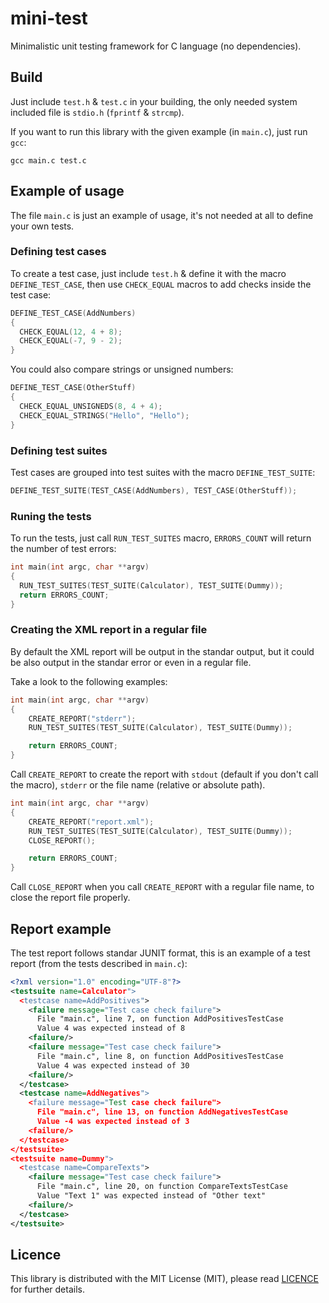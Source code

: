 # mini-test

Minimalistic unit testing framework for C language (no dependencies).

## Build

Just include `test.h` & `test.c` in your building, the only needed system included file is `stdio.h` (`fprintf` & `strcmp`).

If you want to run this library with the given example (in `main.c`), just run `gcc`:

```
gcc main.c test.c
```

## Example of usage

The file `main.c` is just an example of usage, it's not needed at all to define your own tests.

### Defining test cases

To create a test case, just include `test.h` & define it with the macro `DEFINE_TEST_CASE`, then use `CHECK_EQUAL` macros to add checks inside the test case:

```c
DEFINE_TEST_CASE(AddNumbers)
{
  CHECK_EQUAL(12, 4 + 8);
  CHECK_EQUAL(-7, 9 - 2);
}
```

You could also compare strings or unsigned numbers:

```c
DEFINE_TEST_CASE(OtherStuff)
{
  CHECK_EQUAL_UNSIGNEDS(8, 4 + 4);
  CHECK_EQUAL_STRINGS("Hello", "Hello");
}
```

### Defining test suites

Test cases are grouped into test suites with the macro `DEFINE_TEST_SUITE`:

```c
DEFINE_TEST_SUITE(TEST_CASE(AddNumbers), TEST_CASE(OtherStuff));
```

### Runing the tests

To run the tests, just call `RUN_TEST_SUITES` macro, `ERRORS_COUNT` will return the number of test errors:

```c
int main(int argc, char **argv)
{
  RUN_TEST_SUITES(TEST_SUITE(Calculator), TEST_SUITE(Dummy));
  return ERRORS_COUNT;
}
```

### Creating the XML report in a regular file

By default the XML report will be output in the standar output, but it could be also output in the standar error or even in a regular file.

Take a look to the following examples:

```c
int main(int argc, char **argv)
{
    CREATE_REPORT("stderr");
    RUN_TEST_SUITES(TEST_SUITE(Calculator), TEST_SUITE(Dummy));

    return ERRORS_COUNT;
}
```

Call `CREATE_REPORT` to create the report with `stdout` (default if you don't call the macro), `stderr` or the file name (relative or absolute path).

```c
int main(int argc, char **argv)
{
    CREATE_REPORT("report.xml");
    RUN_TEST_SUITES(TEST_SUITE(Calculator), TEST_SUITE(Dummy));
    CLOSE_REPORT();

    return ERRORS_COUNT;
}
```

Call `CLOSE_REPORT` when you call `CREATE_REPORT` with a regular file name, to close the report file properly.

## Report example

The test report follows standar JUNIT format, this is an example of a test report (from the tests described in `main.c`):

```xml
<?xml version="1.0" encoding="UTF-8"?>
<testsuite name=Calculator">
  <testcase name=AddPositives">
    <failure message="Test case check failure">
      File "main.c", line 7, on function AddPositivesTestCase
      Value 4 was expected instead of 8
    <failure/>
    <failure message="Test case check failure">
      File "main.c", line 8, on function AddPositivesTestCase
      Value 4 was expected instead of 30
    <failure/>
  </testcase>
  <testcase name=AddNegatives">
    <failure message="Test case check failure">
      File "main.c", line 13, on function AddNegativesTestCase
      Value -4 was expected instead of 3
    <failure/>
  </testcase>
</testsuite>
<testsuite name=Dummy">
  <testcase name=CompareTexts">
    <failure message="Test case check failure">
      File "main.c", line 20, on function CompareTextsTestCase
      Value "Text 1" was expected instead of "Other text"
    <failure/>
  </testcase>
</testsuite>
```

## Licence

This library is distributed with the MIT License (MIT), please read [LICENCE](LICENCE) for further details.

